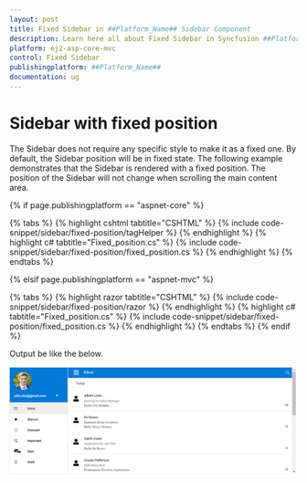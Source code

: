 ```yaml
---
layout: post
title: Fixed Sidebar in ##Platform_Name## Sidebar Component
description: Learn here all about Fixed Sidebar in Syncfusion ##Platform_Name## Sidebar component and more.
platform: ej2-asp-core-mvc
control: Fixed Sidebar
publishingplatform: ##Platform_Name##
documentation: ug
---
```



# Sidebar with fixed position

The Sidebar does not require any specific style to make it as a fixed one. By default, the Sidebar position will be in fixed state. The following example demonstrates that the Sidebar is rendered with a fixed position. The position of the Sidebar will not change when scrolling the main content area.

{% if page.publishingplatform == "aspnet-core" %}

{% tabs %}
{% highlight cshtml tabtitle="CSHTML" %}
{% include code-snippet/sidebar/fixed-position/tagHelper %}
{% endhighlight %}
{% highlight c# tabtitle="Fixed_position.cs" %}
{% include code-snippet/sidebar/fixed-position/fixed_position.cs %}
{% endhighlight %}
{% endtabs %}

{% elsif page.publishingplatform == "aspnet-mvc" %}

{% tabs %}
{% highlight razor tabtitle="CSHTML" %}
{% include code-snippet/sidebar/fixed-position/razor %}
{% endhighlight %}
{% highlight c# tabtitle="Fixed_position.cs" %}
{% include code-snippet/sidebar/fixed-position/fixed_position.cs %}
{% endhighlight %}
{% endtabs %}
{% endif %}



Output be like the below.

![Sidebar Sample](../images/fixed_position.png)
